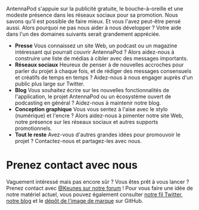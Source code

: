 AntennaPod s'appuie sur la publicité gratuite, le bouche-à-oreille et une
modeste présence dans les réseaux sociaux pour sa promotion. Nous savons qu’il
est possible de faire mieux. Et vous l'avez peut-être pensé aussi. Alors
pourquoi ne pas nous aider à nous développer ? Votre aide dans l'un des domaines
suivants serait grandement appréciée.

* **Presse** Vous connaissez un site Web, un podcast ou un magazine intéressant
qui pourrait couvrir AntennaPod ? Alors aidez-nous à construire une liste de
médias à cibler avec des messages importants.
* **Réseaux sociaux** Heureux de penser à de nouvelles accroches pour parler du
projet à chaque fois, et de rédiger des messages consensuels et créatifs de
temps en temps ? Aidez-nous à nous engager auprès d'un public plus large sur
Twitter.
* **Blog** Vous souhaitez écrire sur les nouvelles fonctionnalités de
l'application, le projet AntennaPod ou un écosystème ouvert de podcasting en
général ? Aidez-nous à maintenir notre blog.
* **Conception graphique** Vous vous sentez à l'aise avec le stylo (numérique)
et l'encre ? Alors aidez-nous à pimenter notre site Web, notre présence sur les
réseaux sociaux et autres supports promotionnels.
* **Tout le reste** Avez-vous d'autres grandes idées pour promouvoir le projet ?
Contactez-nous et partagez-les avec nous.

# Prenez contact avec nous

Vaguement intéressé mais pas encore sûr ? Vous êtes prêt à vous lancer ? Prenez
contact avec [@Keunes sur notre forum](https://forum.antennapod.org/u/keunes) !
Pour vous faire une idée de notre matériel actuel, vous pouvez également
consulter [notre fil Twitter](https://www.twitter.com/antennapod), [notre
blog](/blog) et le [dépôt de l'image de marque](https://github.com/AntennaPod/Branding)
sur GitHub.
